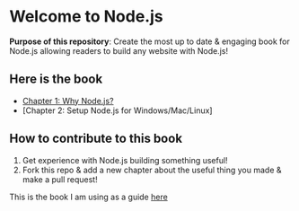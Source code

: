 Welcome to Node.js
==================

<b>Purpose of this repository</b>: Create the most up to date & engaging book for Node.js allowing 
readers to build any website with Node.js! 

<h2>Here is the book</h2>

- [Chapter 1: Why Node.js?](./book/Chapter_1_Why_Node.js.md)
- [Chapter 2: Setup Node.js for Windows/Mac/Linux]

<h2>How to contribute to this book</h2>

1. Get experience with Node.js building something useful!
2. Fork this repo & add a new chapter about the useful thing you made & make a pull request!

This is the book I am using as a guide [here](http://nodetuts.com/pdf/handson-nodejs-sample.pdf) 